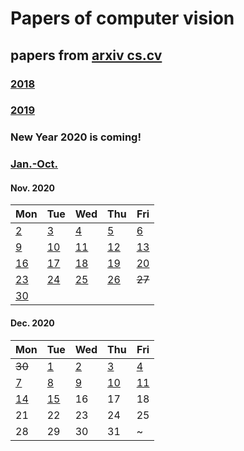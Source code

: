 # Papers of computer vision

## papers from [arxiv cs.cv](http://arxiv.org)
### [2018](2018.md)
### [2019](2019.md)

### New Year 2020 is coming!

### [Jan.-Oct.](2020.md)

#### Nov. 2020
| Mon                           | Tue                           | Wed                           | Thu                           | Fri                           |
| ----------------------------- | ----------------------------- | ----------------------------- | ----------------------------- | ----------------------------- |
[2](2020/202011/20201102.md)    |  [3](2020/202011/20201103.md) | [4](2020/202011/20201104.md)  | [5](2020/202011/20201105.md)  | [6](2020/202011/20201106.md)  |
[9](2020/202011/20201109.md)    | [10](2020/202011/20201110.md) | [11](2020/202011/20201111.md) | [12](2020/202011/20201112.md) | [13](2020/202011/20201113.md) |
[16](2020/202011/20201116.md)   | [17](2020/202011/20201117.md) | [18](2020/202011/20201118.md) | [19](2020/202011/20201119.md) | [20](2020/202011/20201120.md) |
[23](2020/202011/20201123.md)   | [24](2020/202011/20201124.md) | [25](2020/202011/20201125.md) | [26](2020/202011/20201126.md) | ~~27~~ |
[30](2020/202011/20201120.md) |

#### Dec. 2020
| Mon                           | Tue                           | Wed                           | Thu                           | Fri                           |
| ----------------------------- | ----------------------------- | ----------------------------- | ----------------------------- | ----------------------------- |
~~30~~ | [1](2020/202012/20201201.md) | [2](2020/202012/20201202.md) | [3](2020/202012/20201203.md) | [4](2020/202012/20201204.md) | 
[7](2020/202012/20201207.md)    | [8](2020/202012/20201208.md)  | [9](2020/202012/20201209.md)  | [10](2020/202012/20201210.md) | [11](2020/202012/20201211.md) |
[14](2020/202012/20201214.md)   | [15](2020/202012/20201215.md) | 16 | 17 | 18 | 
21 | 22 | 23 | 24 | 25 |
28 | 29 | 30 | 31 | ~ |